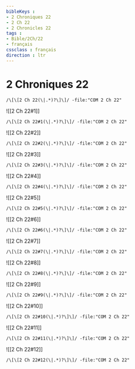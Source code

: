 ```yaml
---
bibleKeys : 
- 2 Chroniques 22
- 2 Ch 22
- 2 Chronicles 22
tags : 
- Bible/2Ch/22
- français
cssclass : français
direction : ltr
---
```


# 2 Chroniques 22

```query
/\[\[2 Ch 22(\|.*)?\]\]/ -file:"COM 2 Ch 22"
```



![[2 Ch 22#1]]

```query
/\[\[2 Ch 22#1(\|.*)?\]\]/ -file:"COM 2 Ch 22"
```

![[2 Ch 22#2]]

```query
/\[\[2 Ch 22#2(\|.*)?\]\]/ -file:"COM 2 Ch 22"
```

![[2 Ch 22#3]]

```query
/\[\[2 Ch 22#3(\|.*)?\]\]/ -file:"COM 2 Ch 22"
```

![[2 Ch 22#4]]

```query
/\[\[2 Ch 22#4(\|.*)?\]\]/ -file:"COM 2 Ch 22"
```

![[2 Ch 22#5]]

```query
/\[\[2 Ch 22#5(\|.*)?\]\]/ -file:"COM 2 Ch 22"
```

![[2 Ch 22#6]]

```query
/\[\[2 Ch 22#6(\|.*)?\]\]/ -file:"COM 2 Ch 22"
```

![[2 Ch 22#7]]

```query
/\[\[2 Ch 22#7(\|.*)?\]\]/ -file:"COM 2 Ch 22"
```

![[2 Ch 22#8]]

```query
/\[\[2 Ch 22#8(\|.*)?\]\]/ -file:"COM 2 Ch 22"
```

![[2 Ch 22#9]]

```query
/\[\[2 Ch 22#9(\|.*)?\]\]/ -file:"COM 2 Ch 22"
```

![[2 Ch 22#10]]

```query
/\[\[2 Ch 22#10(\|.*)?\]\]/ -file:"COM 2 Ch 22"
```

![[2 Ch 22#11]]

```query
/\[\[2 Ch 22#11(\|.*)?\]\]/ -file:"COM 2 Ch 22"
```

![[2 Ch 22#12]]

```query
/\[\[2 Ch 22#12(\|.*)?\]\]/ -file:"COM 2 Ch 22"
```

